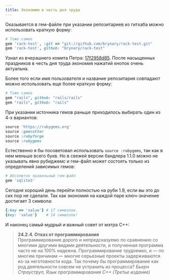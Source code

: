 ```yaml
---
title: Экономим в честь дня труда
---
```


Оказывается в гем-файле при указании репозитариев из гитхаба можно использовать краткую форму:

``` ruby
# Тоже самое
gem 'rack-test', :git => "git://github.com/brynary/rack-test.git"
gem 'rack-test', github: "brynary/rack-test"
```

Узнал из вчерашнего комита Петра: [17f2958d85](https://github.com/rails/rails/commit/17f2958d853ef0dbee1aa6fa6d7b89d1ca3d4352).
После насыщенных праздников в честь дня труда экономия нажатий кнопок очень актуальна.

Более того если имя пользователя и название репозитария совпадают можно использовать еще более краткую форму:

``` ruby
# Тоже самое
gem "rails", github: "rails/rails"
gem "rails", github: "rails"
```

При указании источника гемов раньше приходилось выбирать один из 4-х вариантов:

``` ruby
source 'https://rubygems.org'
source :gemcutter
source :rubyforge
source :rubygems
```

Естественно я бы посоветовал использовать `sourсe :rubygems`, так как в нем меньше всего букв. Но в свежей версии
бандлера 1.1.0 можно не указывать явно рубиджемс и гем-файл может состоять только из определений зависимых гемов:

``` ruby
# Абсолютно правильный гем-файл
gem 'sqlite3'
```

Сегодня хороший день перейти полностью на руби 1.9, если вы это до сих пор не сделали. Так как экономия на каждой
паре ключ-значение достигает 3 символа:

``` ruby
{:key => 'value'} # 17 символов.
{key: 'value'}    # 14 символов!
```

И наконец самый мудрый и важный совет от мэтра С++:

<blockquote>
<strong>24.2.4. Отказ от программирования</strong><br>Программирование дорого и непредсказуемо по сравнению со многими другими видами деятельности, и полученная программа часто не на 100% надежна. Программирование трудоемко, и &mdash; по многим причинам &mdash; многие серьезные проекты задерживаются из-за неготовности кода. Так почему бы программирование как род деятельности совсем не устранить из процесса?
<i>Бьерн Страуструп, Язык программирования С++ (Третье издание)<i>
</blockquote>
